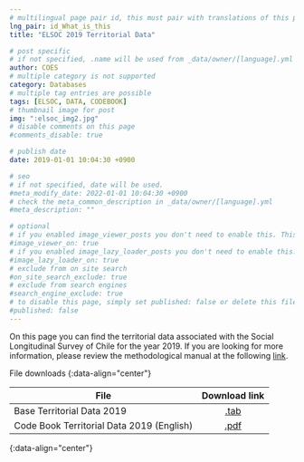 ```yaml
---
# multilingual page pair id, this must pair with translations of this page. (This name must be unique)
lng_pair: id_What_is_this
title: "ELSOC 2019 Territorial Data"

# post specific
# if not specified, .name will be used from _data/owner/[language].yml
author: COES
# multiple category is not supported
category: Databases
# multiple tag entries are possible
tags: [ELSOC, DATA, CODEBOOK]
# thumbnail image for post
img: ":elsoc_img2.jpg"
# disable comments on this page
#comments_disable: true

# publish date
date: 2019-01-01 10:04:30 +0900

# seo
# if not specified, date will be used.
#meta_modify_date: 2022-01-01 10:04:30 +0900
# check the meta_common_description in _data/owner/[language].yml
#meta_description: ""

# optional
# if you enabled image_viewer_posts you don't need to enable this. This is only if image_viewer_posts = false
#image_viewer_on: true
# if you enabled image_lazy_loader_posts you don't need to enable this. This is only if image_lazy_loader_posts = false
#image_lazy_loader_on: true
# exclude from on site search
#on_site_search_exclude: true
# exclude from search engines
#search_engine_exclude: true
# to disable this page, simply set published: false or delete this file
#published: false
---
```

<!-- outline-start -->

On this page you can find the territorial data associated with the Social Longitudinal Survey of Chile for the year 2019. If you are looking for more information, please review the methodological manual at the following [link](https://coes.cl/encuesta-panel-methodological-manual-elsoc/).

 

File downloads
{:data-align="center"}
        

|File                 |   Download link                           |
| ------------------- | :---------------------------------------: |
| Base Territorial Data 2019    |[.tab](https://dataverse.harvard.edu/file.xhtml?fileId=5216817&version=1.0)                                        |
| Code Book Territorial Data 2019 (English) |[.pdf](https://dataverse.harvard.edu/file.xhtml?fileId=5216816&version=1.0)              |
{:data-align="center"}
        




